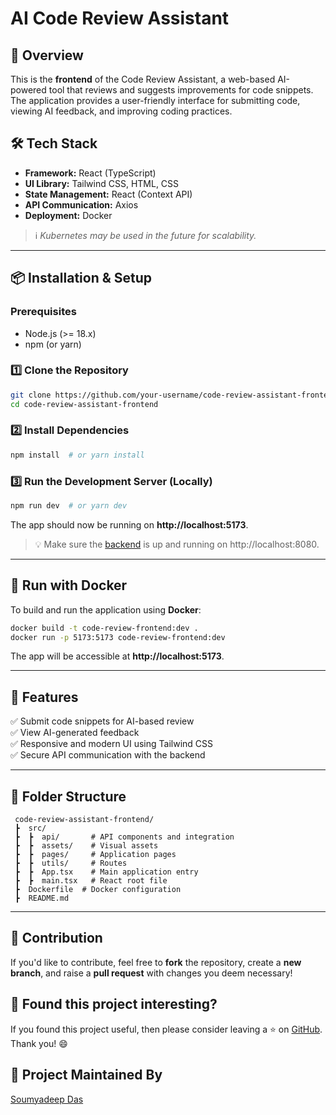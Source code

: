 # AI Code Review Assistant

## 🚀 Overview
This is the **frontend** of the Code Review Assistant, a web-based AI-powered tool that reviews and suggests improvements for code snippets. The application provides a user-friendly interface for submitting code, viewing AI feedback, and improving coding practices.

## 🛠 Tech Stack
- **Framework:** React (TypeScript)
- **UI Library:** Tailwind CSS, HTML, CSS
- **State Management:** React (Context API)
- **API Communication:** Axios
- **Deployment:** Docker
> ℹ️ *Kubernetes may be used in the future for scalability.*

---

## 📦 Installation & Setup

### Prerequisites
- Node.js (>= 18.x)
- npm (or yarn)

### 1️⃣ Clone the Repository
```sh
git clone https://github.com/your-username/code-review-assistant-frontend.git
cd code-review-assistant-frontend
```

### 2️⃣ Install Dependencies
```sh
npm install  # or yarn install
```

### 3️⃣ Run the Development Server (Locally)
```sh
npm run dev  # or yarn dev
```
The app should now be running on **http://localhost:5173**.
>💡 Make sure the [backend](https://github.com/soumyadeep6845/code-review-assistant-backend) is up and running on http://localhost:8080.

---

## 🐳 Run with Docker

To build and run the application using **Docker**:

```sh
docker build -t code-review-frontend:dev .
docker run -p 5173:5173 code-review-frontend:dev
```
The app will be accessible at **http://localhost:5173**.

---

## 📌 Features

✅ Submit code snippets for AI-based review  
✅ View AI-generated feedback  
✅ Responsive and modern UI using Tailwind CSS  
✅ Secure API communication with the backend  

---

## 📜 Folder Structure
```
 code-review-assistant-frontend/
 ┣  src/
 ┣  ┣  api/       # API components and integration
 ┣  ┣  assets/    # Visual assets
 ┣  ┣  pages/     # Application pages
 ┣  ┣  utils/     # Routes
 ┣  ┣  App.tsx    # Main application entry
 ┣  ┣  main.tsx   # React root file
 ┣  Dockerfile  # Docker configuration
 ┣  README.md
```

---

## 🎯 Contribution

If you'd like to contribute, feel free to **fork** the repository, create a **new branch**, and raise a **pull request** with changes you deem necessary!

## 💚 Found this project interesting?

If you found this project useful, then please consider leaving a ⭐ on [GitHub](https://github.com/soumyadeep6845/code-review-assistant-frontend). Thank you! 😄

## 👨 Project Maintained By

[Soumyadeep Das](https://www.linkedin.com/in/soumya0021/)
